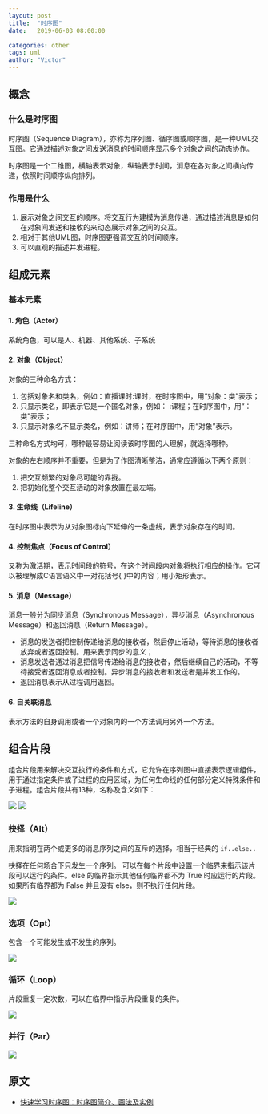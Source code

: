 ```yaml
---
layout: post
title:  "时序图"
date:   2019-06-03 08:00:00

categories: other
tags: uml
author: "Victor"
---
```


## 概念

### 什么是时序图

时序图（Sequence Diagram），亦称为序列图、循序图或顺序图，是一种UML交互图。它通过描述对象之间发送消息的时间顺序显示多个对象之间的动态协作。

时序图是一个二维图，横轴表示对象，纵轴表示时间，消息在各对象之间横向传递，依照时间顺序纵向排列。

### 作用是什么

1. 展示对象之间交互的顺序。将交互行为建模为消息传递，通过描述消息是如何在对象间发送和接收的来动态展示对象之间的交互。
2. 相对于其他UML图，时序图更强调交互的时间顺序。
3. 可以直观的描述并发进程。

## 组成元素

### 基本元素

#### 1. 角色（Actor）

系统角色，可以是人、机器、其他系统、子系统

#### 2. 对象（Object）

对象的三种命名方式：

1. 包括对象名和类名，例如：直播课时:课时，在时序图中，用“对象：类”表示；
2. 只显示类名，即表示它是一个匿名对象，例如： :课程；在时序图中，用“：类”表示；
3. 只显示对象名不显示类名，例如：讲师；在时序图中，用“对象”表示。

三种命名方式均可，哪种最容易让阅读该时序图的人理解，就选择哪种。

对象的左右顺序并不重要，但是为了作图清晰整洁，通常应遵循以下两个原则：

1. 把交互频繁的对象尽可能的靠拢。
2. 把初始化整个交互活动的对象放置在最左端。

#### 3. 生命线（Lifeline）

在时序图中表示为从对象图标向下延伸的一条虚线，表示对象存在的时间。

#### 4. 控制焦点（Focus of Control）

又称为激活期，表示时间段的符号，在这个时间段内对象将执行相应的操作。它可以被理解成C语言语义中一对花括号{ }中的内容；用小矩形表示。

#### 5. 消息（Message）

消息一般分为同步消息（Synchronous Message），异步消息（Asynchronous Message）和返回消息（Return Message）。

* 消息的发送者把控制传递给消息的接收者，然后停止活动，等待消息的接收者放弃或者返回控制。用来表示同步的意义；
* 消息发送者通过消息把信号传递给消息的接收者，然后继续自己的活动，不等待接受者返回消息或者控制。异步消息的接收者和发送者是并发工作的。
* 返回消息表示从过程调用返回。

#### 6. 自关联消息

表示方法的自身调用或者一个对象内的一个方法调用另外一个方法。

## 组合片段

组合片段用来解决交互执行的条件和方式，它允许在序列图中直接表示逻辑组件，用于通过指定条件或子进程的应用区域，为任何生命线的任何部分定义特殊条件和子进程。组合片段共有13种，名称及含义如下：

![](https://raw.githubusercontent.com/wjp2013/wjp2013.github.io/master/assets/images/pictures/2019-06-03-sequence-diagram/01.png)
![](https://raw.githubusercontent.com/wjp2013/wjp2013.github.io/master/assets/images/pictures/2019-06-03-sequence-diagram/02.png)

### 抉择（Alt）

用来指明在两个或更多的消息序列之间的互斥的选择，相当于经典的 `if..else..`

抉择在任何场合下只发生一个序列。 可以在每个片段中设置一个临界来指示该片段可以运行的条件。else 的临界指示其他任何临界都不为 True 时应运行的片段。如果所有临界都为 False 并且没有 else，则不执行任何片段。

![](https://raw.githubusercontent.com/wjp2013/wjp2013.github.io/master/assets/images/pictures/2019-06-03-sequence-diagram/03.png)
### 选项（Opt）

包含一个可能发生或不发生的序列。

![](https://raw.githubusercontent.com/wjp2013/wjp2013.github.io/master/assets/images/pictures/2019-06-03-sequence-diagram/04.png)
### 循环（Loop）

片段重复一定次数，可以在临界中指示片段重复的条件。

![](https://raw.githubusercontent.com/wjp2013/wjp2013.github.io/master/assets/images/pictures/2019-06-03-sequence-diagram/05.png)

### 并行（Par）

![](https://raw.githubusercontent.com/wjp2013/wjp2013.github.io/master/assets/images/pictures/2019-06-03-sequence-diagram/06.png)


## 原文

* [快速学习时序图：时序图简介、画法及实例](http://www.woshipm.com/ucd/607593.html)



